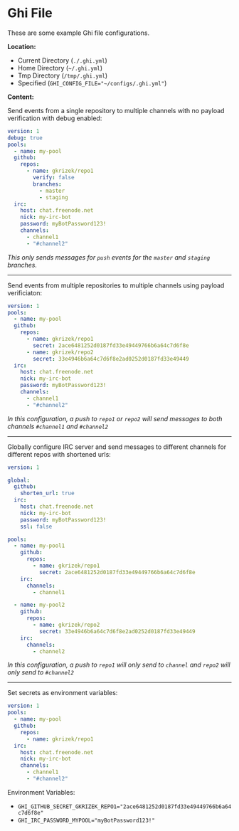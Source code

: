 # Ghi File

These are some example Ghi file configurations.

**Location:**

- Current Directory (`./.ghi.yml`)
- Home Directory (`~/.ghi.yml`)
- Tmp Directory (`/tmp/.ghi.yml`)
- Specified (`GHI_CONFIG_FILE="~/configs/.ghi.yml"`)

**Content:**

Send events from a single repository to multiple channels with no payload verification with debug enabled:

```yaml
version: 1
debug: true
pools:
  - name: my-pool
  github:
    repos:
      - name: gkrizek/repo1
        verify: false
        branches:
          - master
          - staging
  irc:
    host: chat.freenode.net
    nick: my-irc-bot
    password: myBotPassword123!
    channels:
      - channel1
      - "#channel2"
```

_This only sends messages for `push` events for the `master` and `staging` branches._

---

Send events from multiple repositories to multiple channels using payload verificiaton:

```yaml
version: 1
pools:
  - name: my-pool
  github:
    repos:
      - name: gkrizek/repo1
        secret: 2ace6481252d0187fd33e49449766b6a64c7d6f8e
      - name: gkrizek/repo2
        secret: 33e4946b6a64c7d6f8e2ad0252d0187fd33e49449
  irc:
    host: chat.freenode.net
    nick: my-irc-bot
    password: myBotPassword123!
    channels:
      - channel1
      - "#channel2"
```

_In this configuration, a push to `repo1` or `repo2` will send messages to both channels `#channel1` and `#channel2`_

---

Globally configure IRC server and send messages to different channels for different repos with shortened urls:

```yaml
version: 1

global:
  github:
    shorten_url: true
  irc:
    host: chat.freenode.net
    nick: my-irc-bot
    password: myBotPassword123!
    ssl: false

pools:
  - name: my-pool1
    github:
      repos:
        - name: gkrizek/repo1
          secret: 2ace6481252d0187fd33e49449766b6a64c7d6f8e
    irc:
      channels:
        - channel1

  - name: my-pool2
    github:
      repos:
        - name: gkrizek/repo2
          secret: 33e4946b6a64c7d6f8e2ad0252d0187fd33e49449
    irc:
      channels:
        - channel2
```

_In this configuration, a push to `repo1`  will only send to `channel` and  `repo2` will only send to `#channel2`_

---

Set secrets as environment variables:

```yaml
version: 1
pools:
  - name: my-pool
  github:
    repos:
      - name: gkrizek/repo1
  irc:
    host: chat.freenode.net
    nick: my-irc-bot
    channels:
      - channel1
      - "#channel2"
```

Environment Variables:

- `GHI_GITHUB_SECRET_GKRIZEK_REPO1="2ace6481252d0187fd33e49449766b6a64c7d6f8e"`
- `GHI_IRC_PASSWORD_MYPOOL="myBotPassword123!"`